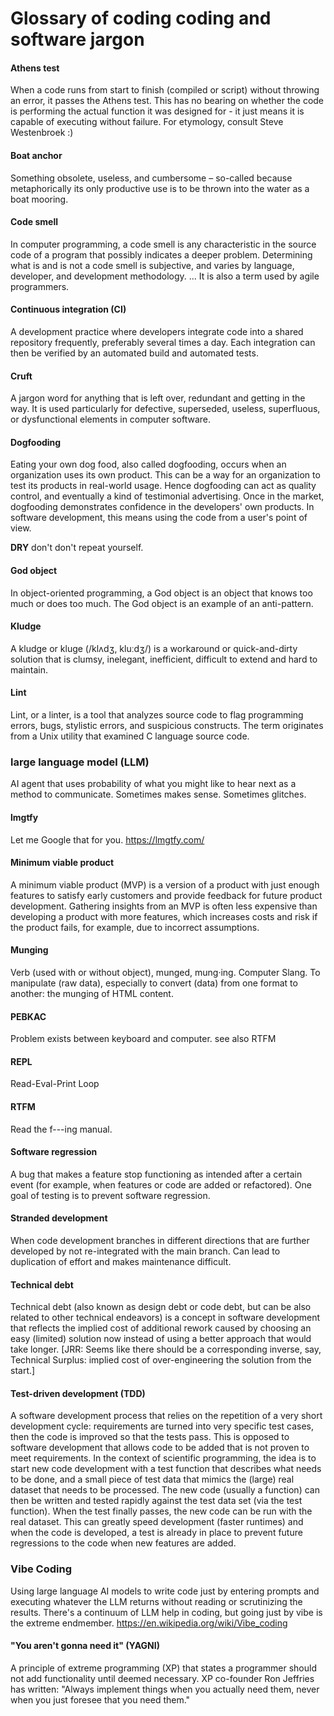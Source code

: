 # Glossary of coding coding and software jargon

 
#### Athens test
When a code runs from start to finish (compiled or script) without throwing an error, it passes the Athens test. This has no bearing on whether the code is performing the actual function it was designed for - it just means it is capable of executing without failure. For etymology, consult Steve Westenbroek :)
 
#### Boat anchor
Something obsolete, useless, and cumbersome – so-called because metaphorically its only productive use is to be thrown into the water as a boat mooring.
 
#### Code smell
In computer programming, a code smell is any characteristic in the source code of a program that possibly indicates a deeper problem. Determining what is and is not a code smell is subjective, and varies by language, developer, and development methodology. ... It is also a term used by agile programmers.
 
#### Continuous integration (CI)
A development practice where developers integrate code into a shared repository frequently, preferably several times a day. Each integration can then be verified by an automated build and automated tests.
 
#### Cruft
A jargon word for anything that is left over, redundant and getting in the way. It is used particularly for defective, superseded, useless, superfluous, or dysfunctional elements in computer software.
 
#### Dogfooding
Eating your own dog food, also called dogfooding, occurs when an organization uses its own product. This can be a way for an organization to test its products in real-world usage. Hence dogfooding can act as quality control, and eventually a kind of testimonial advertising. Once in the market, dogfooding demonstrates confidence in the developers' own products. In software development, this means using the code from a user's point of view.
 
**DRY** don't don't repeat yourself.
 
#### God object
In object-oriented programming, a God object is an object that knows too much or does too much. The God object is an example of an anti-pattern.
 
#### Kludge
A kludge or kluge (/klʌdʒ, kluːdʒ/) is a workaround or quick-and-dirty solution that is clumsy, inelegant, inefficient, difficult to extend and hard to maintain.
 
#### Lint
Lint, or a linter, is a tool that analyzes source code to flag programming errors, bugs, stylistic errors, and suspicious constructs. The term originates from a Unix utility that examined C language source code.

### large language model (LLM)
AI agent that uses probability of what you might like to hear next as a method to communicate. Sometimes makes sense. Sometimes glitches. 
 
#### lmgtfy
Let me Google that for you. https://lmgtfy.com/
 
#### Minimum viable product
A minimum viable product (MVP) is a version of a product with just enough features to satisfy early customers and provide feedback for future product development. Gathering insights from an MVP is often less expensive than developing a product with more features, which increases costs and risk if the product fails, for example, due to incorrect assumptions.
 
#### Munging
Verb (used with or without object), munged, mung·ing. Computer Slang. To manipulate (raw data), especially to convert (data) from one format to another: the munging of HTML content.

#### PEBKAC
Problem exists between keyboard and computer. see also RTFM
 
#### REPL
Read-Eval-Print Loop
 
#### RTFM
Read the f---ing manual.
 
#### Software regression
A bug that makes a feature stop functioning as intended after a certain event (for example, when features or code are added or refactored). One goal of testing is to prevent software regression.

#### Stranded development
When code development branches in different directions that are further developed by not re-integrated with the main branch. Can lead to duplication of effort and makes maintenance difficult.

#### Technical debt
Technical debt (also known as design debt or code debt, but can be also related to other technical endeavors) is a concept in software development that reflects the implied cost of additional rework caused by choosing an easy (limited) solution now instead of using a better approach that would take longer. [JRR: Seems like there should be a corresponding inverse, say, Technical Surplus: implied cost of over-engineering the solution from the start.]
 
#### Test-driven development (TDD)
A software development process that relies on the repetition of a very short development cycle: requirements are turned into very specific test cases, then the code is improved so that the tests pass. This is opposed to software development that allows code to be added that is not proven to meet requirements. In the context of scientific programming, the idea is to start new code development with a test function that describes what needs to be done, and a small piece of test data that mimics the (large) real dataset that needs to be processed. The new code (usually a function) can then be written and tested rapidly against the test data set (via the test function). When the test finally passes, the new code can be run with the real dataset. This can greatly speed development (faster runtimes) and when the code is developed, a test is already in place to prevent future regressions to the code when new features are added.

### Vibe Coding
Using large language AI models to write code just by entering prompts and executing whatever the LLM returns without reading or scrutinizing the results. There's a continuum of LLM help in coding, but going just by vibe is the extreme endmember. https://en.wikipedia.org/wiki/Vibe_coding
 
#### "You aren't gonna need it" (YAGNI)
A principle of extreme programming (XP) that states a programmer should not add functionality until deemed necessary. XP co-founder Ron Jeffries has written: "Always implement things when you actually need them, never when you just foresee that you need them."
 